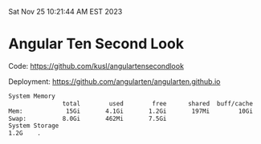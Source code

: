 Sat Nov 25 10:21:44 AM EST 2023

# Angular Ten Second Look

Code: https://github.com/kusl/angulartensecondlook

Deployment: https://github.com/angularten/angularten.github.io

```bash
System Memory
               total        used        free      shared  buff/cache   available
Mem:            15Gi       4.1Gi       1.2Gi       197Mi        10Gi        11Gi
Swap:          8.0Gi       462Mi       7.5Gi
System Storage
1.2G	.
```
```bash
